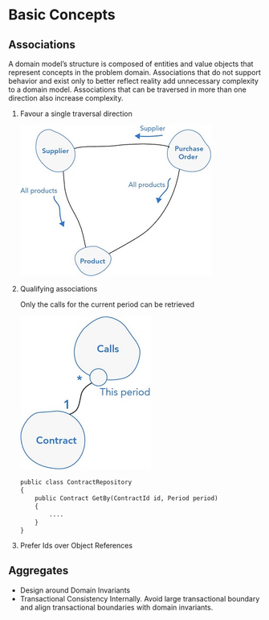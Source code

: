 # Basic Concepts

## Associations

A domain model’s structure is composed of entities and value objects that represent concepts in the problem domain. 
Associations that do not support behavior and exist only to better reflect reality add unnecessary complexity to a domain model. 
Associations that can be traversed in more than one direction also increase complexity.

1. Favour a single traversal direction

   ![Single Directional Association](https://github.com/andrewchaa/WILT/raw/master/domain-driven-development/images/single-directional-association.jpg)

2. Qualifying associations

   Only the calls for the current period can be retrieved
   
   ![qualifying association](https://github.com/andrewchaa/WILT/raw/master/domain-driven-development/images/qualifying-associations.jpg)
   
   ```
   public class ContractRepository
   {
       public Contract GetBy(ContractId id, Period period)
       {
           ....
       }
   }
   ```

3. Prefer Ids over Object References

## Aggregates

* Design around Domain Invariants
* Transactional Consistency Internally. Avoid large transactional boundary and align transactional boundaries with domain invariants.

   

